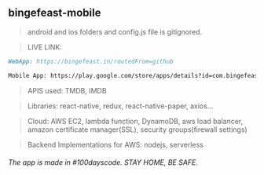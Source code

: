 ## bingefeast-mobile
> android and ios folders and config.js file is gitignored.

> LIVE LINK:	
```markdown
WebApp: https://bingefeast.in/routedFrom=github

Mobile App: https://play.google.com/store/apps/details?id=com.bingefeast
```
> APIS used:
>TMDB, IMDB

> Libraries:
> react-native, redux, react-native-paper, axios...

> Cloud: 
> AWS EC2, lambda function, DynamoDB, aws load balancer, amazon certificate manager(SSL), security groups(firewall settings)

>Backend Implementations for AWS:
>nodejs, serverless

###### The app is made in #100dayscode. STAY HOME, BE SAFE.

